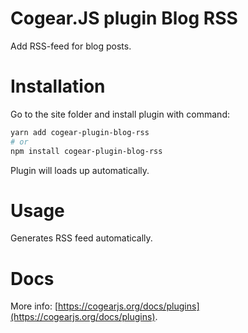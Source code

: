 # Cogear.JS plugin **Blog RSS**

Add RSS-feed for blog posts.

# Installation

Go to the site folder and install plugin with command:
```bash
yarn add cogear-plugin-blog-rss
# or 
npm install cogear-plugin-blog-rss
```

Plugin will loads up automatically.

# Usage

Generates RSS feed automatically.

# Docs

More info: [https://cogearjs.org/docs/plugins](https://cogearjs.org/docs/plugins).
